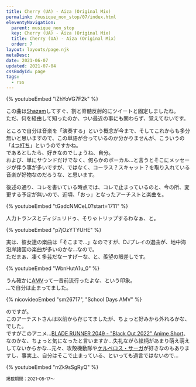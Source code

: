 ```yaml
---
title: Cherry (UA) - Aiza (Original Mix)
permalink: /musique_non_stop/07/index.html
eleventyNavigation:
  parent: musique_non_stop
  key: Cherry (UA) - Aiza (Original Mix)
  title: Cherry (UA) - Aiza (Original Mix)
  order: 7
layout: layouts/page.njk
metaDesc:
date: 2021-06-07
updated: 2021-07-04
cssBodyId: page
tags:
  - rss
---
```


{% youtubeEmbed "lZhYoVG7F2k" %}

この曲は[Shazam](https://www.shazam.com/ja)してすぐ、割と脊髄反射的にツイートと固定しましたね。  
ただ、何を経由して知ったのか、つい最近の事にも関わらず、覚えてないです。

ところで自分は音楽を「演奏する」という概念が今まで、そしてこれからも多分無いと思いますので、この単語が合っているのか分かりませんが、こういうの「[4つ打ち](https://ja.wikipedia.org/wiki/4%E3%81%A4%E6%89%93%E3%81%A1)」というのですかね。  
であるとしたら、好きなのでしょうね、自分。  
および、単にサウンドだけでなく、何らかのボーカル…と言うとそこにメッセージが伴う事が多いですが、ではなく、コーラス？スキャット？を取り入れている音楽が好物なのだろうな、と思います。

後述の通り、コレを書いている時点では、コレで止まっているのと、今の所、変更する予定が無いので、近頃、「おっ」となったアーチストと楽曲を。

{% youtubeEmbed "tGadcNMCeL0?start=1711" %}

人力トランスとディジュリドゥ、そりゃトリップするわなぁ、と。

{% youtubeEmbed "p7jOzYTYUHE" %}

実は、彼女達の楽曲は「そこまで…」なのですが、DJプレイの選曲が、地中海沿岸諸国の楽曲が多いのかな…なので。  
ただまぁ、凄く多芸だなーすげーな、と、羨望の眼差しです。

{% youtubeEmbed "WbnHutA1u_0" %}

うん確かに[AMV](https://ja.wikipedia.org/wiki/%E3%82%A2%E3%83%8B%E3%83%A1%E3%83%BB%E3%83%9F%E3%83%A5%E3%83%BC%E3%82%B8%E3%83%83%E3%82%AF%E3%83%BB%E3%83%93%E3%83%87%E3%82%AA)って一昔前流行ったよな、という印象。  
…で自分は止まってました。

{% nicovideoEmbed "sm26717", "School Days AMV" %}

のですが。  
このアーチストさんは以前から存じてましたが、ちょっと好みから外れるかな、でした。  
ですがこのアニメ…[BLADE RUNNER 2049 - "Black Out 2022" Anime Short](https://ja.wikipedia.org/wiki/%E3%83%96%E3%83%AC%E3%83%BC%E3%83%89%E3%83%A9%E3%83%B3%E3%83%8A%E3%83%BC_%E3%83%96%E3%83%A9%E3%83%83%E3%82%AF%E3%82%A2%E3%82%A6%E3%83%882022)、なのかな、ちょっと気になったと言いますか…失礼ながら絵柄があまり萌え萌えしてないからかな…元々、攻殻機動隊や[ケルベロス・サーガ](https://ja.wikipedia.org/wiki/%E3%82%B1%E3%83%AB%E3%83%99%E3%83%AD%E3%82%B9%E3%83%BB%E3%82%B5%E3%83%BC%E3%82%AC)が好きなのもありますし、事実上、自分はそこで止まっている、といっても過言ではないので…

{% youtubeEmbed "rrZk9sSgRyQ" %}

<small>掲載期間：2021-05-17〜</small>
